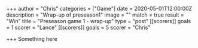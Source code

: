 +++
author = "Chris"
categories = ["Game"]
date = 2020-05-01T12:00:00Z
description = "Wrap-up of preseason1"
image = ""
match = true
result = "Win"
title = "Preseason game 1 - wrap-up"
type = "post"
[[scorers]]
goals = 1
scorer = "Lance"
[[scorers]]
goals = 5
scorer = "Chris"

+++
Something here